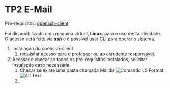 # TP2 E-Mail

Pré-requisitos: [openssh-client](https://www.ssh.com/ssh/command/)

Foi disponibilizada uma maquina virtual, **Linux**, para o uso desta atividade.
O acesso será feito via ***ssh*** e é possível usar [CLI](https://www.suse.com/c/working-command-line-basic-linux-commands/)
para operar o sistema.

1. Instalação do openssh-client 
    1. requisitar acesso para o professor ou ao estudante responsável.
1. Acessar e checar se todos os pré-requisitos instalados, solicitar instalação caso necessária.
    1. Checar se existe uma pasta chamada Maildir
    ![Comando LS](/pictures/ls.png)
Format: ![Alt Text](url) 
    1. 
